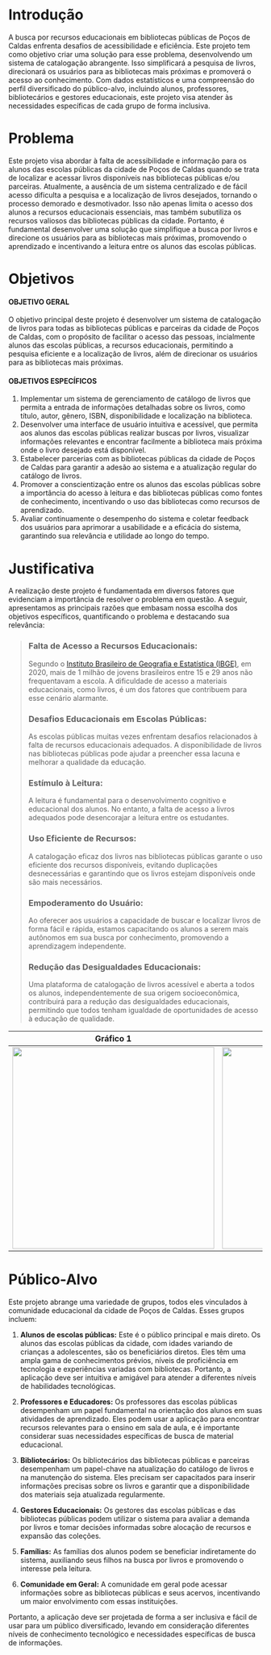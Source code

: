 # Introdução

A busca por recursos educacionais em bibliotecas públicas de Poços de Caldas enfrenta desafios de acessibilidade e eficiência. Este projeto tem como objetivo criar uma solução para esse problema, desenvolvendo um sistema de catalogação abrangente. Isso simplificará a pesquisa de livros, direcionará os usuários para as bibliotecas mais próximas e promoverá o acesso ao conhecimento. Com dados estatísticos e uma compreensão do perfil diversificado do público-alvo, incluindo alunos, professores, bibliotecários e gestores educacionais, este projeto visa atender às necessidades específicas de cada grupo de forma inclusiva.

# Problema

Este projeto visa abordar à falta de acessibilidade e informação para os alunos das escolas públicas da cidade de Poços de Caldas quando se trata de localizar e acessar livros disponíveis nas bibliotecas públicas e/ou parceiras. Atualmente, a ausência de um sistema centralizado e de fácil acesso dificulta a pesquisa e a localização de livros desejados, tornando o processo demorado e desmotivador. Isso não apenas limita o acesso dos alunos a recursos educacionais essenciais, mas também subutiliza os recursos valiosos das bibliotecas públicas da cidade. Portanto, é fundamental desenvolver uma solução que simplifique a busca por livros e direcione os usuários para as bibliotecas mais próximas, promovendo o aprendizado e incentivando a leitura entre os alunos das escolas públicas. 

# Objetivos

#### OBJETIVO GERAL
O objetivo principal deste projeto é desenvolver um sistema de catalogação de livros para todas as bibliotecas públicas e parceiras da cidade de Poços de Caldas, com o propósito de facilitar o acesso das pessoas, incialmente alunos das escolas públicas, a recursos educacionais, permitindo a pesquisa eficiente e a localização de livros, além de direcionar os usuários para as bibliotecas mais próximas.

 #### OBJETIVOS ESPECÍFICOS
 1. Implementar um sistema de gerenciamento de catálogo de livros que permita a entrada de informações detalhadas sobre os livros, como título, autor, gênero, ISBN, disponibilidade e localização na biblioteca.
 2. Desenvolver uma interface de usuário intuitiva e acessível, que permita aos alunos das escolas públicas realizar buscas por livros, visualizar informações relevantes e encontrar facilmente a biblioteca mais próxima onde o livro desejado está disponível.
 3. Estabelecer parcerias com as bibliotecas públicas da cidade de Poços de Caldas para garantir a adesão ao sistema e a atualização regular do catálogo de livros.
 4. Promover a conscientização entre os alunos das escolas públicas sobre a importância do acesso à leitura e das bibliotecas públicas como fontes de conhecimento, incentivando o uso das bibliotecas como recursos de aprendizado.
 5. Avaliar continuamente o desempenho do sistema e coletar feedback dos usuários para aprimorar a usabilidade e a eficácia do sistema, garantindo sua relevância e utilidade ao longo do tempo.

# Justificativa

A realização deste projeto é fundamentada em diversos fatores que evidenciam a importância de resolver o problema em questão. A seguir, apresentamos as principais razões que embasam nossa escolha dos objetivos específicos, quantificando o problema e destacando sua relevância:

> ### **Falta de Acesso a Recursos Educacionais:** 
> Segundo o [Instituto Brasileiro de Geografia e Estatística (IBGE)](https://agenciadenoticias.ibge.gov.br/agencia-noticias/2012-agencia-de-noticias/noticias/29434-oito-em-cada-dez-jovens-que-nunca-frequentaram-escola-estavam-sem-ocupacao-em-2019), em 2020, mais de 1 milhão de jovens brasileiros entre 15 e 29 anos não frequentavam a escola. A dificuldade de acesso a materiais educacionais, como livros, é um dos fatores que contribuem para esse cenário alarmante.
> ### **Desafios Educacionais em Escolas Públicas:**
> As escolas públicas muitas vezes enfrentam desafios relacionados à falta de recursos educacionais adequados. A disponibilidade de livros nas bibliotecas públicas pode ajudar a preencher essa lacuna e melhorar a qualidade da educação.
> ### **Estímulo à Leitura:** 
> A leitura é fundamental para o desenvolvimento cognitivo e educacional dos alunos. No entanto, a falta de acesso a livros adequados pode desencorajar a leitura entre os estudantes.
> ### **Uso Eficiente de Recursos:**
> A catalogação eficaz dos livros nas bibliotecas públicas garante o uso eficiente dos recursos disponíveis, evitando duplicações desnecessárias e garantindo que os livros estejam disponíveis onde são mais necessários.
> ### **Empoderamento do Usuário:**
> Ao oferecer aos usuários a capacidade de buscar e localizar livros de forma fácil e rápida, estamos capacitando os alunos a serem mais autônomos em sua busca por conhecimento, promovendo a aprendizagem independente.
> ### **Redução das Desigualdades Educacionais:**
> Uma plataforma de catalogação de livros acessível e aberta a todos os alunos, independentemente de sua origem socioeconômica, contribuirá para a redução das desigualdades educacionais, permitindo que todos tenham igualdade de oportunidades de acesso à educação de qualidade.

| Gráfico 1 | Gráfico 2 |
| --- | --- | 
| <img src="https://github.com/ICEI-PUC-Minas-PPC-CC/ppc-cc-2023-2-ment2-noite-solucaoescolapublica-01/blob/main/src/assets/graph1.png?raw=true" width="400" height="400"/> | <img src="https://github.com/ICEI-PUC-Minas-PPC-CC/ppc-cc-2023-2-ment2-noite-solucaoescolapublica-01/blob/main/src/assets/graph2.png?raw=true" width="400" height="400"/> |

#  Público-Alvo

Este projeto abrange uma variedade de grupos, todos eles vinculados à comunidade educacional da cidade de Poços de Caldas. Esses grupos incluem:

1. **Alunos de escolas públicas:** 
    Este é o público principal e mais direto. Os alunos das escolas públicas da cidade, com idades variando de crianças a adolescentes, são os beneficiários diretos. Eles têm uma ampla gama de conhecimentos prévios, níveis de proficiência em tecnologia e experiências variadas com bibliotecas. Portanto, a aplicação deve ser intuitiva e amigável para atender a diferentes níveis de habilidades tecnológicas.
2. **Professores e Educadores:**
    Os professores das escolas públicas desempenham um papel fundamental na orientação dos alunos em suas atividades de aprendizado. Eles podem usar a aplicação para encontrar recursos relevantes para o ensino em sala de aula, e é importante considerar suas necessidades específicas de busca de material educacional.

3. **Bibliotecários:** 
    Os bibliotecários das bibliotecas públicas e parceiras desempenham um papel-chave na atualização do catálogo de livros e na manutenção do sistema. Eles precisam ser capacitados para inserir informações precisas sobre os livros e garantir que a disponibilidade dos materiais seja atualizada regularmente.

4. **Gestores Educacionais:** 
    Os gestores das escolas públicas e das bibliotecas públicas podem utilizar o sistema para avaliar a demanda por livros e tomar decisões informadas sobre alocação de recursos e expansão das coleções.

5. **Famílias:** 
    As famílias dos alunos podem se beneficiar indiretamente do sistema, auxiliando seus filhos na busca por livros e promovendo o interesse pela leitura.

6. **Comunidade em Geral:** 
    A comunidade em geral pode acessar informações sobre as bibliotecas públicas e seus acervos, incentivando um maior envolvimento com essas instituições.

Portanto, a aplicação deve ser projetada de forma a ser inclusiva e fácil de usar para um público diversificado, levando em consideração diferentes níveis de conhecimento tecnológico e necessidades específicas de busca de informações.